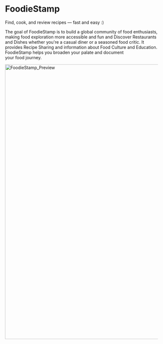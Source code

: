 # FoodieStamp
Find, cook, and review recipes — fast and easy :)

The goal of FoodieStamp is to build a global community of food enthusiasts, making food exploration more accessible and fun and Discover Restaurants and Dishes whether you're a casual diner or a seasoned food critic. It provides Recipe Sharing and information about Food Culture and Education. FoodieStamp helps you broaden your palate and document your food journey.




<img width="1917" height="906" alt="FoodieStamp_Preview" src="https://github.com/user-attachments/assets/60fac165-d834-454e-a836-451397a295c5" />
